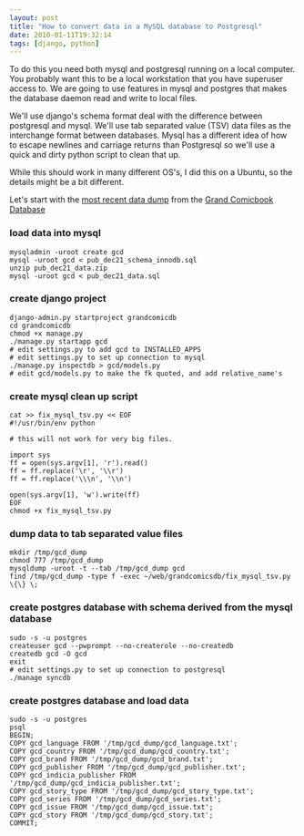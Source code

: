 ```yaml
---
layout: post
title: "How to convert data in a MySQL database to Postgresql"
date: 2010-01-11T19:32:14
tags: [django, python]
---
```


To do this you need both mysql and postgresql running on a local computer.
You probably want this to be a local workstation that you have superuser
access to.  We are going to use features in mysql and postgres that makes
the database daemon read and write to local files.

We'll use django's schema format deal with the difference between postgresql
and mysql.  We'll use tab separated value (TSV) data files as the
interchange format between databases.  Mysql has a different idea of how to
escape newlines and carriage returns than Postgresql so we'll use a quick and
dirty python script to clean that up.

While this should work in many different OS's, I did this on a Ubuntu, so
the details might be a bit different.

Let's start with the [most recent data dump](http://dev.comics.org/data/2009-12-21/)
from the [Grand Comicbook Database](http://docs.comics.org/wiki/Main_Page)

### load data into mysql

    mysqladmin -uroot create gcd
    mysql -uroot gcd < pub_dec21_schema_innodb.sql
    unzip pub_dec21_data.zip
    mysql -uroot gcd < pub_dec21_data.sql

### create django project

    django-admin.py startproject grandcomicdb
    cd grandcomicdb
    chmod +x manage.py
    ./manage.py startapp gcd
    # edit settings.py to add gcd to INSTALLED_APPS
    # edit settings.py to set up connection to mysql
    ./manage.py inspectdb > gcd/models.py
    # edit gcd/models.py to make the fk quoted, and add relative_name's

### create mysql clean up script

    cat >> fix_mysql_tsv.py << EOF
    #!/usr/bin/env python

    # this will not work for very big files.

    import sys
    ff = open(sys.argv[1], 'r').read()
    ff = ff.replace('\r', '\\r')
    ff = ff.replace('\\\n', '\\n')

    open(sys.argv[1], 'w').write(ff)
    EOF
    chmod +x fix_mysql_tsv.py

### dump data to tab separated value files

    mkdir /tmp/gcd_dump
    chmod 777 /tmp/gcd_dump
    mysqldump -uroot -t --tab /tmp/gcd_dump gcd
    find /tmp/gcd_dump -type f -exec ~/web/grandcomicsdb/fix_mysql_tsv.py \{\} \;

### create postgres database with schema derived from the mysql database

    sudo -s -u postgres
    createuser gcd --pwprompt --no-createrole --no-createdb
    createdb gcd -O gcd
    exit
    # edit settings.py to set up connection to postgresql
    ./manage syncdb

### create postgres database and load data

    sudo -s -u postgres
    psql
    BEGIN;
    COPY gcd_language FROM '/tmp/gcd_dump/gcd_language.txt';
    COPY gcd_country FROM '/tmp/gcd_dump/gcd_country.txt';
    COPY gcd_brand FROM '/tmp/gcd_dump/gcd_brand.txt';
    COPY gcd_publisher FROM '/tmp/gcd_dump/gcd_publisher.txt';
    COPY gcd_indicia_publisher FROM '/tmp/gcd_dump/gcd_indicia_publisher.txt';
    COPY gcd_story_type FROM '/tmp/gcd_dump/gcd_story_type.txt';
    COPY gcd_series FROM '/tmp/gcd_dump/gcd_series.txt';
    COPY gcd_issue FROM '/tmp/gcd_dump/gcd_issue.txt';
    COPY gcd_story FROM '/tmp/gcd_dump/gcd_story.txt';
    COMMIT;
